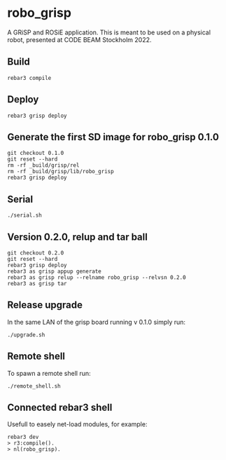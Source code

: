 robo_grisp
=====

A GRiSP and ROSiE application. This is meant to be used on a physical robot, presented at CODE BEAM Stockholm 2022.

Build
-----

    rebar3 compile

Deploy
------

    rebar3 grisp deploy

Generate the first SD image for robo_grisp 0.1.0
------

    git checkout 0.1.0
    git reset --hard
    rm -rf _build/grisp/rel
    rm -rf _build/grisp/lib/robo_grisp
    rebar3 grisp deploy

Serial
------

    ./serial.sh

Version 0.2.0, relup and tar ball
------

    git checkout 0.2.0
    git reset --hard
    rebar3 grisp deploy
    rebar3 as grisp appup generate
    rebar3 as grisp relup --relname robo_grisp --relvsn 0.2.0
    rebar3 as grisp tar

Release upgrade
------

In the same LAN of the grisp board running v 0.1.0 simply run:

    ./upgrade.sh

Remote shell
------

To spawn a remote shell run:

    ./remote_shell.sh

Connected rebar3 shell
------

Usefull to easely net-load modules, for example:

    rebar3 dev
    > r3:compile().
    > nl(robo_grisp).
